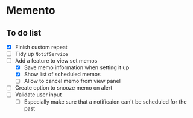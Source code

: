 # Memento

## To do list
- [x] Finish custom repeat
- [ ] Tidy up `NotifService`
- [ ] Add a feature to view set memos
  - [x] Save memo information when setting it up
  - [x] Show list of scheduled memos
  - [ ] Allow to cancel memo from view panel
- [ ] Create option to snooze memo on alert
- [ ] Validate user input
  - [ ] Especially make sure that a notificaion can't be scheduled for the past
